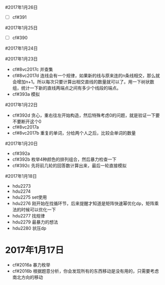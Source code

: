 #2017年1月26日
- [ ] cf#391

#2017年1月25日
- [ ] cf#390

#2017年1月24日


#2017年1月23日
- cf#8vc2017c 并查集
- cf#8vc2017d 连线会有一个规律，如果新的线与原来连的n条线相交，那么就会增加n+1。所以每次只要计算出相交直线的数量就可以了。用一下树状数组，统计一下新的直线两端点之间有多少个线段的端点。
- cf#393a 模拟

#2017年1月22日
- cf#392d 贪心，重右往左开始构造，然后特殊考虑0的问题，就是验证一下要不要断开这个0
- cf#8vc2017a 
- cf#8vc2017b 重复的单词，分给两个人之后，比较会单词的数量

#2017年1月20日
- cf#392a 
- cf#392b 枚举4种颜色的排列组合，然后暴力检查一下
- cf#392c 先将前几轮的回答数计算出来，最后一轮直接模拟

#2017年1月18日
- hdu2273 
- hdu2274 
- hdu2275 set使用
- hdu2276 刚开始在找循环节，后来提醒才知道是矩阵快速幂优化dp，矩阵乘法的时候可以优化一下
- hdu2277 找规律 
- hdu2279 最暴力的想法
- hdu2280 状压dp

# 2017年1月17日
- cf#2016a 暴力枚举
- cf#2016b 根据题意分析，你会发现所有的东西移动是没有用的，只需要考虑南北方向的移动